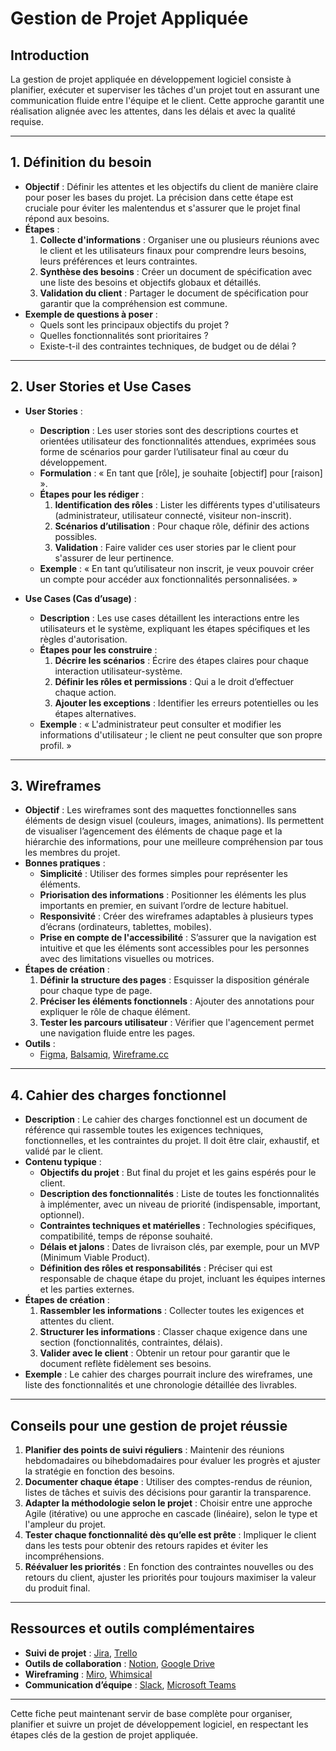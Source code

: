 
# Gestion de Projet Appliquée

## Introduction

La gestion de projet appliquée en développement logiciel consiste à planifier, exécuter et superviser les tâches d'un projet tout en assurant une communication fluide entre l'équipe et le client. Cette approche garantit une réalisation alignée avec les attentes, dans les délais et avec la qualité requise.

---

## 1. Définition du besoin

- **Objectif** : Définir les attentes et les objectifs du client de manière claire pour poser les bases du projet. La précision dans cette étape est cruciale pour éviter les malentendus et s'assurer que le projet final répond aux besoins.
- **Étapes** :
  1. **Collecte d'informations** : Organiser une ou plusieurs réunions avec le client et les utilisateurs finaux pour comprendre leurs besoins, leurs préférences et leurs contraintes.
  2. **Synthèse des besoins** : Créer un document de spécification avec une liste des besoins et objectifs globaux et détaillés.
  3. **Validation du client** : Partager le document de spécification pour garantir que la compréhension est commune.
- **Exemple de questions à poser** :
  - Quels sont les principaux objectifs du projet ?
  - Quelles fonctionnalités sont prioritaires ?
  - Existe-t-il des contraintes techniques, de budget ou de délai ?

---

## 2. User Stories et Use Cases

- **User Stories** :
  - **Description** : Les user stories sont des descriptions courtes et orientées utilisateur des fonctionnalités attendues, exprimées sous forme de scénarios pour garder l’utilisateur final au cœur du développement.
  - **Formulation** : « En tant que [rôle], je souhaite [objectif] pour [raison] ».
  - **Étapes pour les rédiger** :
    1. **Identification des rôles** : Lister les différents types d'utilisateurs (administrateur, utilisateur connecté, visiteur non-inscrit).
    2. **Scénarios d’utilisation** : Pour chaque rôle, définir des actions possibles.
    3. **Validation** : Faire valider ces user stories par le client pour s'assurer de leur pertinence.
  - **Exemple** : « En tant qu’utilisateur non inscrit, je veux pouvoir créer un compte pour accéder aux fonctionnalités personnalisées. »

- **Use Cases (Cas d’usage)** :
  - **Description** : Les use cases détaillent les interactions entre les utilisateurs et le système, expliquant les étapes spécifiques et les règles d'autorisation.
  - **Étapes pour les construire** :
    1. **Décrire les scénarios** : Écrire des étapes claires pour chaque interaction utilisateur-système.
    2. **Définir les rôles et permissions** : Qui a le droit d’effectuer chaque action.
    3. **Ajouter les exceptions** : Identifier les erreurs potentielles ou les étapes alternatives.
  - **Exemple** : « L'administrateur peut consulter et modifier les informations d'utilisateur ; le client ne peut consulter que son propre profil. »

---

## 3. Wireframes

- **Objectif** : Les wireframes sont des maquettes fonctionnelles sans éléments de design visuel (couleurs, images, animations). Ils permettent de visualiser l’agencement des éléments de chaque page et la hiérarchie des informations, pour une meilleure compréhension par tous les membres du projet.
- **Bonnes pratiques** :
  - **Simplicité** : Utiliser des formes simples pour représenter les éléments.
  - **Priorisation des informations** : Positionner les éléments les plus importants en premier, en suivant l’ordre de lecture habituel.
  - **Responsivité** : Créer des wireframes adaptables à plusieurs types d’écrans (ordinateurs, tablettes, mobiles).
  - **Prise en compte de l'accessibilité** : S’assurer que la navigation est intuitive et que les éléments sont accessibles pour les personnes avec des limitations visuelles ou motrices.
- **Étapes de création** :
  1. **Définir la structure des pages** : Esquisser la disposition générale pour chaque type de page.
  2. **Préciser les éléments fonctionnels** : Ajouter des annotations pour expliquer le rôle de chaque élément.
  3. **Tester les parcours utilisateur** : Vérifier que l'agencement permet une navigation fluide entre les pages.
- **Outils** :
  - [Figma](https://www.figma.com/), [Balsamiq](https://balsamiq.com/), [Wireframe.cc](https://wireframe.cc)

---

## 4. Cahier des charges fonctionnel

- **Description** : Le cahier des charges fonctionnel est un document de référence qui rassemble toutes les exigences techniques, fonctionnelles, et les contraintes du projet. Il doit être clair, exhaustif, et validé par le client.
- **Contenu typique** :
  - **Objectifs du projet** : But final du projet et les gains espérés pour le client.
  - **Description des fonctionnalités** : Liste de toutes les fonctionnalités à implémenter, avec un niveau de priorité (indispensable, important, optionnel).
  - **Contraintes techniques et matérielles** : Technologies spécifiques, compatibilité, temps de réponse souhaité.
  - **Délais et jalons** : Dates de livraison clés, par exemple, pour un MVP (Minimum Viable Product).
  - **Définition des rôles et responsabilités** : Préciser qui est responsable de chaque étape du projet, incluant les équipes internes et les parties externes.
- **Étapes de création** :
  1. **Rassembler les informations** : Collecter toutes les exigences et attentes du client.
  2. **Structurer les informations** : Classer chaque exigence dans une section (fonctionnalités, contraintes, délais).
  3. **Valider avec le client** : Obtenir un retour pour garantir que le document reflète fidèlement ses besoins.
- **Exemple** : Le cahier des charges pourrait inclure des wireframes, une liste des fonctionnalités et une chronologie détaillée des livrables.

---

## Conseils pour une gestion de projet réussie

1. **Planifier des points de suivi réguliers** : Maintenir des réunions hebdomadaires ou bihebdomadaires pour évaluer les progrès et ajuster la stratégie en fonction des besoins.
2. **Documenter chaque étape** : Utiliser des comptes-rendus de réunion, listes de tâches et suivis des décisions pour garantir la transparence.
3. **Adapter la méthodologie selon le projet** : Choisir entre une approche Agile (itérative) ou une approche en cascade (linéaire), selon le type et l'ampleur du projet.
4. **Tester chaque fonctionnalité dès qu’elle est prête** : Impliquer le client dans les tests pour obtenir des retours rapides et éviter les incompréhensions.
5. **Réévaluer les priorités** : En fonction des contraintes nouvelles ou des retours du client, ajuster les priorités pour toujours maximiser la valeur du produit final.

---

## Ressources et outils complémentaires

- **Suivi de projet** : [Jira](https://www.atlassian.com/software/jira), [Trello](https://trello.com/)
- **Outils de collaboration** : [Notion](https://www.notion.so/), [Google Drive](https://www.google.com/drive/)
- **Wireframing** : [Miro](https://miro.com/), [Whimsical](https://whimsical.com/)
- **Communication d’équipe** : [Slack](https://slack.com/), [Microsoft Teams](https://www.microsoft.com/microsoft-teams)

---

Cette fiche peut maintenant servir de base complète pour organiser, planifier et suivre un projet de développement logiciel, en respectant les étapes clés de la gestion de projet appliquée.
